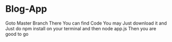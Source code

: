 # Blog-App

Goto Master Branch There You can find Code You may Just download it and Just do npm install on your terminal and then node app.js
Then you are good to go
